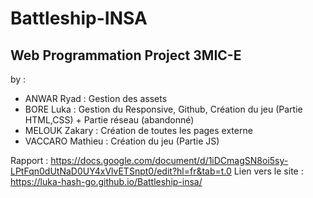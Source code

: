 # Battleship-INSA
 ## Web Programmation Project 3MIC-E
by :
- ANWAR Ryad : Gestion des assets
- BORE Luka : Gestion du Responsive, Github, Création du jeu (Partie HTML,CSS) + Partie réseau (abandonné)
- MELOUK Zakary : Création de toutes les pages externe
- VACCARO Mathieu : Création du jeu (Partie JS)

Rapport : https://docs.google.com/document/d/1iDCmagSN8oi5sy-LPtFqn0dUtNaD0UY4xVlvETSnpt0/edit?hl=fr&tab=t.0
Lien vers le site : https://luka-hash-go.github.io/Battleship-insa/
